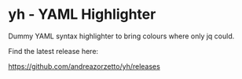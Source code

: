 # yh - YAML Highlighter

Dummy YAML syntax highlighter to bring colours where only jq could.

Find the latest release here:

https://github.com/andreazorzetto/yh/releases
